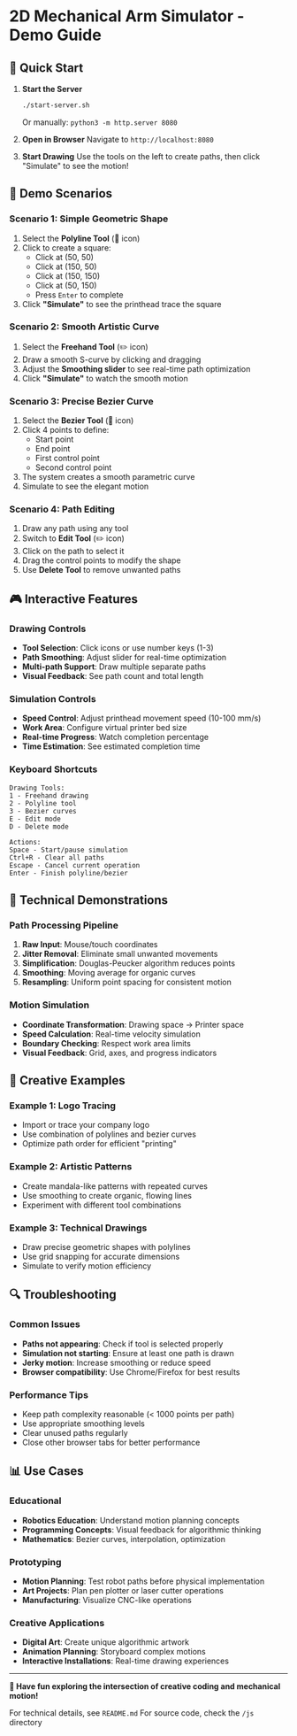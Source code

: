 # 2D Mechanical Arm Simulator - Demo Guide

## 🚀 Quick Start

1. **Start the Server**
   ```bash
   ./start-server.sh
   ```
   Or manually: `python3 -m http.server 8080`

2. **Open in Browser**
   Navigate to `http://localhost:8080`

3. **Start Drawing**
   Use the tools on the left to create paths, then click "Simulate" to see the motion!

## 🎯 Demo Scenarios

### Scenario 1: Simple Geometric Shape
1. Select the **Polyline Tool** (📐 icon)
2. Click to create a square:
   - Click at (50, 50)
   - Click at (150, 50)  
   - Click at (150, 150)
   - Click at (50, 150)
   - Press `Enter` to complete
3. Click **"Simulate"** to see the printhead trace the square

### Scenario 2: Smooth Artistic Curve  
1. Select the **Freehand Tool** (✏️ icon)
2. Draw a smooth S-curve by clicking and dragging
3. Adjust the **Smoothing slider** to see real-time path optimization
4. Click **"Simulate"** to watch the smooth motion

### Scenario 3: Precise Bezier Curve
1. Select the **Bezier Tool** (🎨 icon)
2. Click 4 points to define:
   - Start point
   - End point  
   - First control point
   - Second control point
3. The system creates a smooth parametric curve
4. Simulate to see the elegant motion

### Scenario 4: Path Editing
1. Draw any path using any tool
2. Switch to **Edit Tool** (✏️ icon)
3. Click on the path to select it
4. Drag the control points to modify the shape
5. Use **Delete Tool** to remove unwanted paths

## 🎮 Interactive Features

### Drawing Controls
- **Tool Selection**: Click icons or use number keys (1-3)
- **Path Smoothing**: Adjust slider for real-time optimization
- **Multi-path Support**: Draw multiple separate paths
- **Visual Feedback**: See path count and total length

### Simulation Controls  
- **Speed Control**: Adjust printhead movement speed (10-100 mm/s)
- **Work Area**: Configure virtual printer bed size
- **Real-time Progress**: Watch completion percentage
- **Time Estimation**: See estimated completion time

### Keyboard Shortcuts
```
Drawing Tools:
1 - Freehand drawing
2 - Polyline tool
3 - Bezier curves
E - Edit mode
D - Delete mode

Actions:
Space - Start/pause simulation  
Ctrl+R - Clear all paths
Escape - Cancel current operation
Enter - Finish polyline/bezier
```

## 🔧 Technical Demonstrations

### Path Processing Pipeline
1. **Raw Input**: Mouse/touch coordinates
2. **Jitter Removal**: Eliminate small unwanted movements  
3. **Simplification**: Douglas-Peucker algorithm reduces points
4. **Smoothing**: Moving average for organic curves
5. **Resampling**: Uniform point spacing for consistent motion

### Motion Simulation
- **Coordinate Transformation**: Drawing space → Printer space
- **Speed Calculation**: Real-time velocity simulation
- **Boundary Checking**: Respect work area limits
- **Visual Feedback**: Grid, axes, and progress indicators

## 🎨 Creative Examples

### Example 1: Logo Tracing
- Import or trace your company logo
- Use combination of polylines and bezier curves
- Optimize path order for efficient "printing"

### Example 2: Artistic Patterns  
- Create mandala-like patterns with repeated curves
- Use smoothing to create organic, flowing lines
- Experiment with different tool combinations

### Example 3: Technical Drawings
- Draw precise geometric shapes with polylines
- Use grid snapping for accurate dimensions  
- Simulate to verify motion efficiency

## 🔍 Troubleshooting

### Common Issues
- **Paths not appearing**: Check if tool is selected properly
- **Simulation not starting**: Ensure at least one path is drawn
- **Jerky motion**: Increase smoothing or reduce speed
- **Browser compatibility**: Use Chrome/Firefox for best results

### Performance Tips
- Keep path complexity reasonable (< 1000 points per path)
- Use appropriate smoothing levels
- Clear unused paths regularly
- Close other browser tabs for better performance

## 📊 Use Cases

### Educational
- **Robotics Education**: Understand motion planning concepts
- **Programming Concepts**: Visual feedback for algorithmic thinking
- **Mathematics**: Bezier curves, interpolation, optimization

### Prototyping
- **Motion Planning**: Test robot paths before physical implementation
- **Art Projects**: Plan pen plotter or laser cutter operations
- **Manufacturing**: Visualize CNC-like operations

### Creative Applications
- **Digital Art**: Create unique algorithmic artwork
- **Animation Planning**: Storyboard complex motions
- **Interactive Installations**: Real-time drawing experiences

---

**🎉 Have fun exploring the intersection of creative coding and mechanical motion!**

For technical details, see `README.md`
For source code, check the `/js` directory
